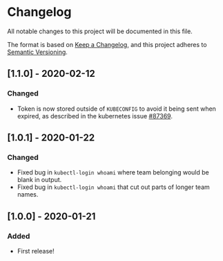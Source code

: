 # Changelog
All notable changes to this project will be documented in this file.

The format is based on [Keep a Changelog](https://keepachangelog.com/en/1.0.0/),
and this project adheres to [Semantic Versioning](https://semver.org/spec/v2.0.0.html).

## [1.1.0] - 2020-02-12
### Changed
- Token is now stored outside of `KUBECONFIG` to avoid it being sent when expired, as described in the kubernetes issue
  [#87369](https://github.com/kubernetes/kubernetes/issues/87369).

## [1.0.1] - 2020-01-22
### Changed
- Fixed bug in `kubectl-login whoami` where team belonging would be blank in output.
- Fixed bug in `kubectl-login whoami` that cut out parts of longer team names.

## [1.0.0] - 2020-01-21
### Added
- First release!
